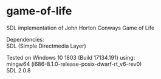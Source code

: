 # game-of-life
SDL implementation of John Horton Conways Game of Life

Dependencies:  
SDL (Simple Directmedia Layer)

Tested on Windows 10 1803 (Build 17134.191) using:  
mingw64 (i686-8.1.0-release-posix-dwarf-rt_v6-rev0)  
SDL 2.0.8
